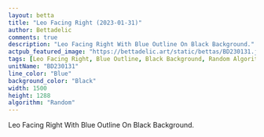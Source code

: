 ```yaml
---
layout: betta
title: "Leo Facing Right (2023-01-31)"
author: Bettadelic
comments: true
description: "Leo Facing Right With Blue Outline On Black Background."
actpub_featured_image: "https://bettadelic.art/static/bettas/BD230131.jpg"
tags: [Leo Facing Right, Blue Outline, Black Background, Random Algorithm, January 2023]
unitName: "BD230131"
line_color: "Blue"
background_color: "Black"
width: 1500
height: 1288
algorithm: "Random"
---
```


Leo Facing Right With Blue Outline On Black Background.
